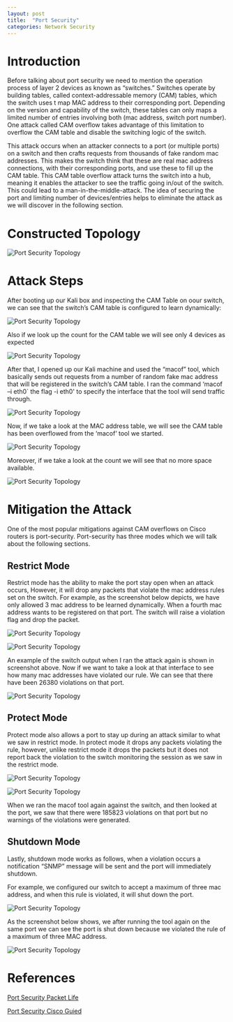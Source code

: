 ```yaml
---
layout: post
title:  "Port Security"
categories: Network Security
---
```


#   **Introduction**
Before talking about port security we need to mention the operation process of layer 2 devices as known as “switches.” Switches operate by building tables, called context-addressable memory (CAM) tables, which the switch uses t map MAC address to their corresponding port. Depending on the version and capability of the switch, these tables can only maps a limited number of entries involving both (mac address, switch port number). One attack called CAM overflow takes advantage of this limitation to overflow the CAM table and disable the switching logic of the switch.

This attack occurs when an attacker connects to a port (or multiple ports) on a switch and then crafts requests from thousands of fake random mac addresses. This makes the switch think that these are real mac address connections, with their corresponding ports, and use these to fill up the CAM table. This CAM table overflow attack turns the switch into a hub, meaning it enables the attacker to see the traffic going in/out of the switch. This could lead to a man-in-the-middle-attack. The idea of securing the port and limiting number of devices/entries helps to eliminate the attack as we will discover in the following section.

#    **Constructed Topology**

![Port Security Topology]({{site-url}}/img/port_security/1.2.png)



#  **Attack Steps**
After booting up our Kali box and inspecting the CAM Table on oour switch, we can see that the switch’s CAM table is configured to learn dynamically:

![Port Security Topology](img/port_security/1.3.1.png)

Also if we look up the count for the CAM table we will see only 4 devices as expected

![Port Security Topology](img/port_security/1.3.2.png)


After that, I opened up our Kali machine and used the “macof” tool, which basically sends out requests from a number of random fake mac address that will be registered in the switch’s CAM table. I ran the command ‘macof –i eth0` the flag -i eth0' to specify the interface that the tool will send traffic through.

![Port Security Topology](img/port_security/1.3.3.png)

Now, if we take a look at the MAC address table, we will see the CAM table has been overflowed from the ‘macof’ tool we started.

![Port Security Topology](img/port_security/1.3.4.png)


Moreover, if we take a look at the count we will see that no more space available.

![Port Security Topology](img/port_security/1.3.5.png)

#    **Mitigation the Attack**
One of the most popular mitigations against CAM overflows on Cisco routers is port-security. Port-security has three modes which we will talk about the following sections.

##          **Restrict Mode**
Restrict mode has the ability to make the port stay open when an attack occurs, However, it will drop any packets that violate the mac address rules set on the switch.
For example, as the screenshot below depicts, we have only allowed 3 mac address to be learned dynamically. When a fourth mac address wants to be registered on that port. The switch will raise a violation flag and drop the packet.

![Port Security Topology](img/port_security/1.4.1.1.png)

![Port Security Topology](img/port_security/1.4.1.2.png)

An example of the switch output when I ran the attack again is shown in screenshot above.
Now if we want to take a look at that interface to see how many mac addresses have violated our rule. We can see that there have been 26380 violations on that port.

![Port Security Topology](img/port_security/1.4.1.3.png)

##       **Protect Mode**
Protect mode also allows a port to stay up during an attack similar to what we saw in restrict mode. In protect mode it drops any packets violating the rule, however, unlike restrict mode it drops the packets but it does not report back the violation to the switch monitoring the session as we saw in the restrict mode.

![Port Security Topology](img/port_security/1.4.2.1.png)

![Port Security Topology](img/port_security/1.4.2.2.png)


When we ran the macof tool again against the switch, and then looked at the port, we saw that there were 185823 violations on that port but no warnings of the violations were generated.
##         **Shutdown Mode**
Lastly, shutdown mode works as follows, when a violation occurs a notification “SNMP” message will be sent and the port will immediately shutdown.

For example, we configured our switch to accept a maximum of three mac address, and when this rule is violated, it will shut down the port.

![Port Security Topology](img/port_security/1.4.3.1.png)

As the screenshot below shows, we after running the tool again on the same port we can see the port is shut down because we violated the rule of a maximum of three MAC address.

![Port Security Topology](img/port_security/1.4.3.2.png)


# References

[Port Security Packet Life](http://packetlife.net/blog/2010/may/3/port-security/)

[Port Security Cisco Guied](https://www.cisco.com/c/en/us/td/docs/switches/lan/catalyst4500/12-2/25ew/configuration/guide/conf/port_sec.html/)

